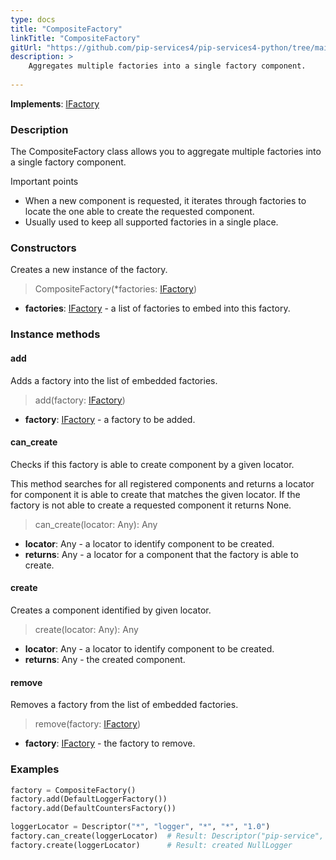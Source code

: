 ```yaml
---
type: docs
title: "CompositeFactory"
linkTitle: "CompositeFactory"
gitUrl: "https://github.com/pip-services4/pip-services4-python/tree/main/pip-services4-components-python"
description: >
    Aggregates multiple factories into a single factory component.
   
---
```


**Implements**: [IFactory](../ifactory)

### Description

The CompositeFactory class allows you to aggregate multiple factories into a single factory component.

Important points

- When a new component is requested, it iterates through factories to locate the one able to create the requested component.
- Usually used to keep all supported factories in a single place.

### Constructors
Creates a new instance of the factory.

> CompositeFactory(*factories: [IFactory](../ifactory))

- **factories**: [IFactory](../ifactory) - a list of factories to embed into this factory.


### Instance methods

#### add
Adds a factory into the list of embedded factories.

> add(factory: [IFactory](../ifactory))

- **factory**: [IFactory](../ifactory) - a factory to be added.


#### can_create
Checks if this factory is able to create component by a given locator.

This method searches for all registered components and returns
a locator for component it is able to create that matches the given locator.
If the factory is not able to create a requested component it returns None.

> can_create(locator: Any): Any

- **locator**: Any - a locator to identify component to be created.
- **returns**: Any - a locator for a component that the factory is able to create.


#### create
Creates a component identified by given locator.

> create(locator: Any): Any

- **locator**: Any - a locator to identify component to be created.
- **returns**: Any - the created component.


#### remove
Removes a factory from the list of embedded factories.

>  remove(factory: [IFactory](../ifactory))

- **factory**: [IFactory](../ifactory) - the factory to remove.

### Examples

```python
factory = CompositeFactory()
factory.add(DefaultLoggerFactory())
factory.add(DefaultCountersFactory())

loggerLocator = Descriptor("*", "logger", "*", "*", "1.0")
factory.can_create(loggerLocator)  # Result: Descriptor("pip-service", "logger", "None", "default", "1.0")
factory.create(loggerLocator)      # Result: created NullLogger
```

